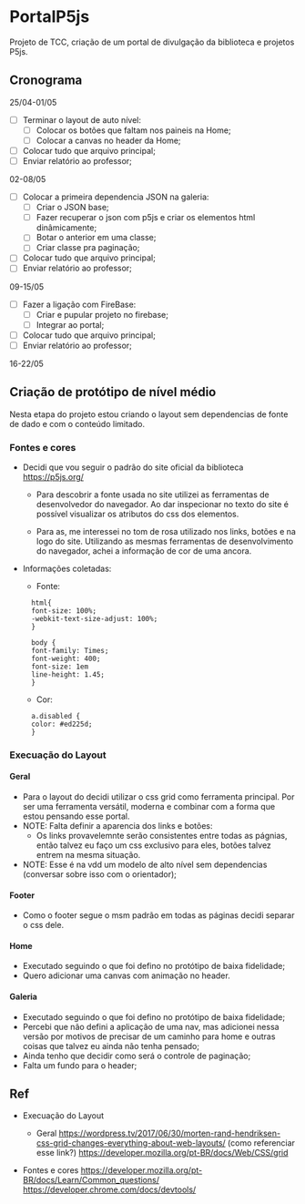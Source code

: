 # PortalP5js

Projeto de TCC, criação de um portal de divulgação da biblioteca e projetos P5js.

## Cronograma

25/04-01/05

- [ ] Terminar o layout de auto nível:
  - [ ] Colocar os botões que faltam nos paineis na Home;
  - [ ] Colocar a canvas no header da Home;
- [ ] Colocar tudo que arquivo principal;
- [ ] Enviar relatório ao professor;

02-08/05

- [ ] Colocar a primeira dependencia JSON na galeria:
  - [ ] Criar o JSON base;
  - [ ] Fazer recuperar o json com p5js e criar os elementos html dinâmicamente;
  - [ ] Botar o anterior em uma classe;
  - [ ] Criar classe pra paginação;
- [ ] Colocar tudo que arquivo principal;
- [ ] Enviar relatório ao professor;

09-15/05

- [ ] Fazer a ligação com FireBase:
  - [ ] Criar e pupular projeto no firebase;
  - [ ] Integrar ao portal;
- [ ] Colocar tudo que arquivo principal;
- [ ] Enviar relatório ao professor;

16-22/05

## Criação de protótipo de nível médio

Nesta etapa do projeto estou criando o layout sem dependencias de fonte de dado e com o conteúdo limitado.

### Fontes e cores

- Decidi que vou seguir o padrão do site oficial da biblioteca https://p5js.org/

  - Para descobrir a fonte usada no site utilizei as ferramentas de desenvolvedor do navegador. Ao dar inspecionar no texto do site é possível visualizar os atributos do css dos elementos.

  - Para as, me interessei no tom de rosa utilizado nos links, botões e na logo do site. Utilizando as mesmas ferramentas de desenvolvimento do navegador, achei a informação de cor de uma ancora.

- Informações coletadas:

  - Fonte:

  ```
    html{
    font-size: 100%;
    -webkit-text-size-adjust: 100%;
    }

    body {
    font-family: Times;
    font-weight: 400;
    font-size: 1em
    line-height: 1.45;
    }
  ```

  - Cor:

  ```
    a.disabled {
    color: #ed225d;
    }
  ```

### Execuação do Layout

#### Geral

- Para o layout do decidi utilizar o css grid como ferramenta principal. Por ser uma ferramenta versátil, moderna e combinar com a forma que estou pensando esse portal.
- NOTE: Falta definir a aparencia dos links e botões:
  - Os links provavelemnte serão consistentes entre todas as págnias, então talvez eu faço um css exclusivo para eles, botões talvez entrem na mesma situação.
- NOTE: Esse é na vdd um modelo de alto nível sem dependencias (conversar sobre isso com o orientador);

#### Footer

- Como o footer segue o msm padrão em todas as páginas decidi separar o css dele.

#### Home

- Executado seguindo o que foi defino no protótipo de baixa fidelidade;
- Quero adicionar uma canvas com animação no header.

#### Galeria

- Executado seguindo o que foi defino no protótipo de baixa fidelidade;
- Percebi que não defini a aplicação de uma nav, mas adicionei nessa versão por motivos de precisar de um caminho para home e outras coisas que talvez eu ainda não tenha pensado;
- Ainda tenho que decidir como será o controle de paginação;
- Falta um fundo para o header;

## Ref

- Execuação do Layout

  - Geral
    https://wordpress.tv/2017/06/30/morten-rand-hendriksen-css-grid-changes-everything-about-web-layouts/ (como referenciar esse link?)
    https://developer.mozilla.org/pt-BR/docs/Web/CSS/grid

- Fontes e cores
  https://developer.mozilla.org/pt-BR/docs/Learn/Common_questions/
  https://developer.chrome.com/docs/devtools/
